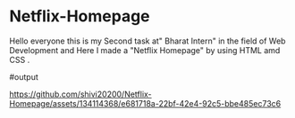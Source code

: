 # Netflix-Homepage

Hello everyone this is my Second task at" Bharat Intern" in the field of Web Development and Here I made a "Netflix Homepage" by using HTML amd CSS .


#output


https://github.com/shivi20200/Netflix-Homepage/assets/134114368/e681718a-22bf-42e4-92c5-bbe485ec73c6

